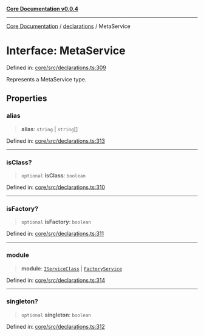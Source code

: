[**Core Documentation v0.0.4**](../../README.md)

***

[Core Documentation](../../modules.md) / [declarations](../README.md) / MetaService

# Interface: MetaService

Defined in: [core/src/declarations.ts:309](https://github.com/stonemjs/core/blob/8c14a336c794eb98d8513b950cb1c2786962eaaf/src/declarations.ts#L309)

Represents a MetaService type.

## Properties

### alias

> **alias**: `string` \| `string`[]

Defined in: [core/src/declarations.ts:313](https://github.com/stonemjs/core/blob/8c14a336c794eb98d8513b950cb1c2786962eaaf/src/declarations.ts#L313)

***

### isClass?

> `optional` **isClass**: `boolean`

Defined in: [core/src/declarations.ts:310](https://github.com/stonemjs/core/blob/8c14a336c794eb98d8513b950cb1c2786962eaaf/src/declarations.ts#L310)

***

### isFactory?

> `optional` **isFactory**: `boolean`

Defined in: [core/src/declarations.ts:311](https://github.com/stonemjs/core/blob/8c14a336c794eb98d8513b950cb1c2786962eaaf/src/declarations.ts#L311)

***

### module

> **module**: [`IServiceClass`](../type-aliases/IServiceClass.md) \| [`FactoryService`](../type-aliases/FactoryService.md)

Defined in: [core/src/declarations.ts:314](https://github.com/stonemjs/core/blob/8c14a336c794eb98d8513b950cb1c2786962eaaf/src/declarations.ts#L314)

***

### singleton?

> `optional` **singleton**: `boolean`

Defined in: [core/src/declarations.ts:312](https://github.com/stonemjs/core/blob/8c14a336c794eb98d8513b950cb1c2786962eaaf/src/declarations.ts#L312)
